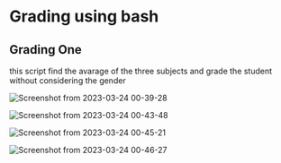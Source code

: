 # Grading using bash
## Grading One
this script find the avarage of the three subjects and grade the student without considering the gender

![Screenshot from 2023-03-24 00-39-28](https://user-images.githubusercontent.com/112495633/227380842-ea220b82-ddc5-4b52-b173-a3c2ee914e7e.png)

![Screenshot from 2023-03-24 00-43-48](https://user-images.githubusercontent.com/112495633/227380982-b743ed35-c665-4f40-a9f2-7e5def3a1158.png)

![Screenshot from 2023-03-24 00-45-21](https://user-images.githubusercontent.com/112495633/227381192-eb18295f-af20-4886-808b-eb2784af4924.png)

![Screenshot from 2023-03-24 00-46-27](https://user-images.githubusercontent.com/112495633/227381370-38a88e15-e237-43c8-8339-283846df92d4.png)
